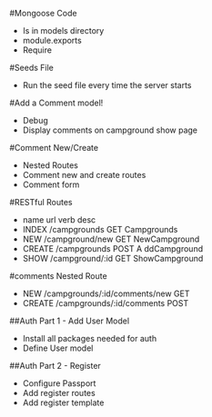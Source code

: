#Mongoose Code
* Is in models directory
* module.exports
* Require

#Seeds File
* Run the seed file every time the server starts

#Add a Comment model!
* Debug
* Display comments on campground show page

#Comment New/Create
* Nested Routes
* Comment new and create routes
* Comment form


#RESTful Routes
* name   url             verb        desc
* INDEX   /campgrounds    GET         Campgrounds
* NEW     /campground/new GET         NewCampground
* CREATE  /campgrounds    POST        A ddCampground
* SHOW    /campground/:id GET         ShowCampground

#comments Nested Route
* NEW    /campgrounds/:id/comments/new    GET
* CREATE /campgrounds/:id/comments        POST

##Auth Part 1 - Add User Model
* Install all packages needed for auth
* Define User model

##Auth Part 2 - Register
* Configure Passport
* Add register routes
* Add register template